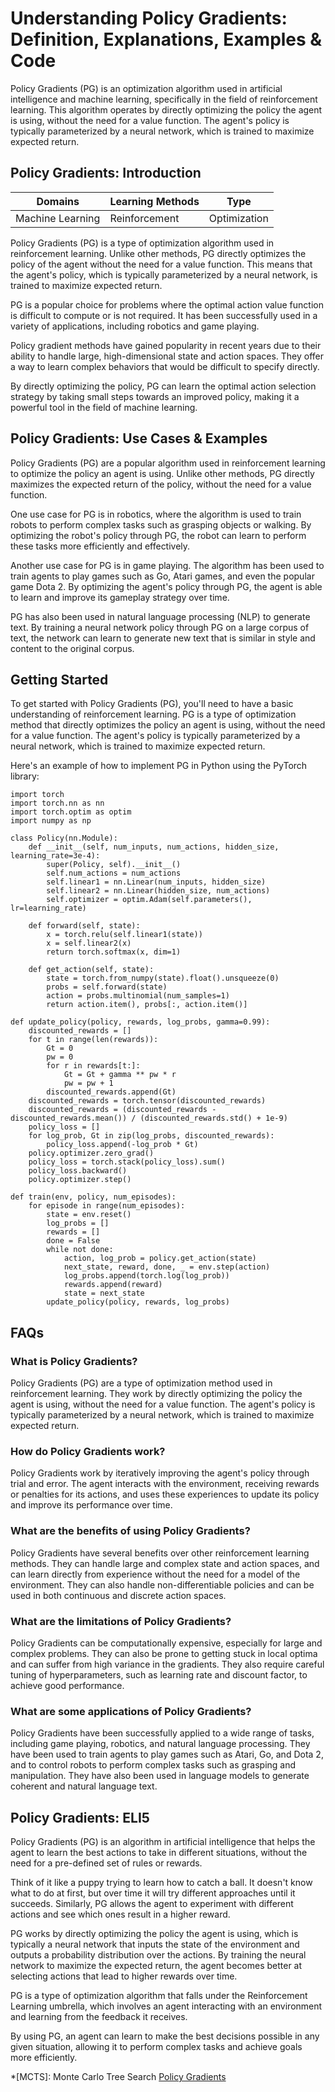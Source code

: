 # Understanding Policy Gradients: Definition, Explanations, Examples & Code

Policy Gradients (PG) is an optimization algorithm used in artificial
intelligence and machine learning, specifically in the field of reinforcement
learning. This algorithm operates by directly optimizing the policy the agent
is using, without the need for a value function. The agent's policy is
typically parameterized by a neural network, which is trained to maximize
expected return.

## Policy Gradients: Introduction

Domains | Learning Methods | Type  
---|---|---  
Machine Learning | Reinforcement | Optimization  
  
Policy Gradients (PG) is a type of optimization algorithm used in
reinforcement learning. Unlike other methods, PG directly optimizes the policy
of the agent without the need for a value function. This means that the
agent's policy, which is typically parameterized by a neural network, is
trained to maximize expected return.

PG is a popular choice for problems where the optimal action value function is
difficult to compute or is not required. It has been successfully used in a
variety of applications, including robotics and game playing.

Policy gradient methods have gained popularity in recent years due to their
ability to handle large, high-dimensional state and action spaces. They offer
a way to learn complex behaviors that would be difficult to specify directly.

By directly optimizing the policy, PG can learn the optimal action selection
strategy by taking small steps towards an improved policy, making it a
powerful tool in the field of machine learning.

## Policy Gradients: Use Cases & Examples

Policy Gradients (PG) are a popular algorithm used in reinforcement learning
to optimize the policy an agent is using. Unlike other methods, PG directly
maximizes the expected return of the policy, without the need for a value
function.

One use case for PG is in robotics, where the algorithm is used to train
robots to perform complex tasks such as grasping objects or walking. By
optimizing the robot's policy through PG, the robot can learn to perform these
tasks more efficiently and effectively.

Another use case for PG is in game playing. The algorithm has been used to
train agents to play games such as Go, Atari games, and even the popular game
Dota 2. By optimizing the agent's policy through PG, the agent is able to
learn and improve its gameplay strategy over time.

PG has also been used in natural language processing (NLP) to generate text.
By training a neural network policy through PG on a large corpus of text, the
network can learn to generate new text that is similar in style and content to
the original corpus.

## Getting Started

To get started with Policy Gradients (PG), you'll need to have a basic
understanding of reinforcement learning. PG is a type of optimization method
that directly optimizes the policy an agent is using, without the need for a
value function. The agent's policy is typically parameterized by a neural
network, which is trained to maximize expected return.

Here's an example of how to implement PG in Python using the PyTorch library:

    
    
    
    import torch
    import torch.nn as nn
    import torch.optim as optim
    import numpy as np
    
    class Policy(nn.Module):
        def __init__(self, num_inputs, num_actions, hidden_size, learning_rate=3e-4):
            super(Policy, self).__init__()
            self.num_actions = num_actions
            self.linear1 = nn.Linear(num_inputs, hidden_size)
            self.linear2 = nn.Linear(hidden_size, num_actions)
            self.optimizer = optim.Adam(self.parameters(), lr=learning_rate)
    
        def forward(self, state):
            x = torch.relu(self.linear1(state))
            x = self.linear2(x)
            return torch.softmax(x, dim=1)
    
        def get_action(self, state):
            state = torch.from_numpy(state).float().unsqueeze(0)
            probs = self.forward(state)
            action = probs.multinomial(num_samples=1)
            return action.item(), probs[:, action.item()]
    
    def update_policy(policy, rewards, log_probs, gamma=0.99):
        discounted_rewards = []
        for t in range(len(rewards)):
            Gt = 0
            pw = 0
            for r in rewards[t:]:
                Gt = Gt + gamma ** pw * r
                pw = pw + 1
            discounted_rewards.append(Gt)
        discounted_rewards = torch.tensor(discounted_rewards)
        discounted_rewards = (discounted_rewards - discounted_rewards.mean()) / (discounted_rewards.std() + 1e-9)
        policy_loss = []
        for log_prob, Gt in zip(log_probs, discounted_rewards):
            policy_loss.append(-log_prob * Gt)
        policy.optimizer.zero_grad()
        policy_loss = torch.stack(policy_loss).sum()
        policy_loss.backward()
        policy.optimizer.step()
    
    def train(env, policy, num_episodes):
        for episode in range(num_episodes):
            state = env.reset()
            log_probs = []
            rewards = []
            done = False
            while not done:
                action, log_prob = policy.get_action(state)
                next_state, reward, done, _ = env.step(action)
                log_probs.append(torch.log(log_prob))
                rewards.append(reward)
                state = next_state
            update_policy(policy, rewards, log_probs)
    
    

## FAQs

### What is Policy Gradients?

Policy Gradients (PG) are a type of optimization method used in reinforcement
learning. They work by directly optimizing the policy the agent is using,
without the need for a value function. The agent's policy is typically
parameterized by a neural network, which is trained to maximize expected
return.

### How do Policy Gradients work?

Policy Gradients work by iteratively improving the agent's policy through
trial and error. The agent interacts with the environment, receiving rewards
or penalties for its actions, and uses these experiences to update its policy
and improve its performance over time.

### What are the benefits of using Policy Gradients?

Policy Gradients have several benefits over other reinforcement learning
methods. They can handle large and complex state and action spaces, and can
learn directly from experience without the need for a model of the
environment. They can also handle non-differentiable policies and can be used
in both continuous and discrete action spaces.

### What are the limitations of Policy Gradients?

Policy Gradients can be computationally expensive, especially for large and
complex problems. They can also be prone to getting stuck in local optima and
can suffer from high variance in the gradients. They also require careful
tuning of hyperparameters, such as learning rate and discount factor, to
achieve good performance.

### What are some applications of Policy Gradients?

Policy Gradients have been successfully applied to a wide range of tasks,
including game playing, robotics, and natural language processing. They have
been used to train agents to play games such as Atari, Go, and Dota 2, and to
control robots to perform complex tasks such as grasping and manipulation.
They have also been used in language models to generate coherent and natural
language text.

## Policy Gradients: ELI5

Policy Gradients (PG) is an algorithm in artificial intelligence that helps
the agent to learn the best actions to take in different situations, without
the need for a pre-defined set of rules or rewards.

Think of it like a puppy trying to learn how to catch a ball. It doesn't know
what to do at first, but over time it will try different approaches until it
succeeds. Similarly, PG allows the agent to experiment with different actions
and see which ones result in a higher reward.

PG works by directly optimizing the policy the agent is using, which is
typically a neural network that inputs the state of the environment and
outputs a probability distribution over the actions. By training the neural
network to maximize the expected return, the agent becomes better at selecting
actions that lead to higher rewards over time.

PG is a type of optimization algorithm that falls under the Reinforcement
Learning umbrella, which involves an agent interacting with an environment and
learning from the feedback it receives.

By using PG, an agent can learn to make the best decisions possible in any
given situation, allowing it to perform complex tasks and achieve goals more
efficiently.

  *[MCTS]: Monte Carlo Tree Search
[Policy Gradients](https://serp.ai/policy-gradients/)
